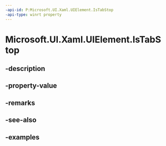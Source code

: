 ```yaml
---
-api-id: P:Microsoft.UI.Xaml.UIElement.IsTabStop
-api-type: winrt property
---
```


# Microsoft.UI.Xaml.UIElement.IsTabStop

<!--
public bool IsTabStop { get; set; }
-->


## -description

## -property-value

## -remarks

## -see-also

## -examples


